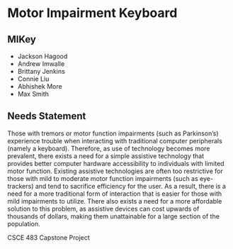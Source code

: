 # Motor Impairment Keyboard

## MIKey
- Jackson Hagood
- Andrew Imwalle
- Brittany Jenkins
- Connie Liu
- Abhishek More
- Max Smith

## Needs Statement
Those with tremors or motor function impairments (such as Parkinson’s) experience trouble when interacting with traditional computer peripherals (namely a keyboard). Therefore, as use of technology becomes more prevalent, there exists a need for a simple assistive technology that provides better computer hardware accessibility to individuals with limited motor function. Existing assistive technologies are often too restrictive for those with mild to moderate motor function impairments (such as eye-trackers) and tend to sacrifice efficiency for the user. As a result, there is a need for a more traditional form of interaction that is easier for those with mild impairments to utilize. There also exists a need for a more affordable solution to this problem, as assistive devices can cost upwards of thousands of dollars, making them unattainable for a large section of the population.

CSCE 483 Capstone Project
